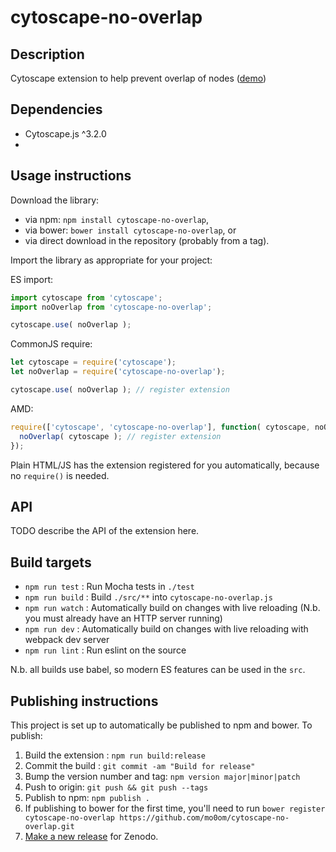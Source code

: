 cytoscape-no-overlap
================================================================================


## Description

Cytoscape extension to help prevent overlap of nodes ([demo](https://mo0om.github.io/cytoscape-no-overlap))

## Dependencies

 * Cytoscape.js ^3.2.0
 * <List your dependencies here please>


## Usage instructions

Download the library:
 * via npm: `npm install cytoscape-no-overlap`,
 * via bower: `bower install cytoscape-no-overlap`, or
 * via direct download in the repository (probably from a tag).

Import the library as appropriate for your project:

ES import:

```js
import cytoscape from 'cytoscape';
import noOverlap from 'cytoscape-no-overlap';

cytoscape.use( noOverlap );
```

CommonJS require:

```js
let cytoscape = require('cytoscape');
let noOverlap = require('cytoscape-no-overlap');

cytoscape.use( noOverlap ); // register extension
```

AMD:

```js
require(['cytoscape', 'cytoscape-no-overlap'], function( cytoscape, noOverlap ){
  noOverlap( cytoscape ); // register extension
});
```

Plain HTML/JS has the extension registered for you automatically, because no `require()` is needed.


## API

TODO describe the API of the extension here.


## Build targets

* `npm run test` : Run Mocha tests in `./test`
* `npm run build` : Build `./src/**` into `cytoscape-no-overlap.js`
* `npm run watch` : Automatically build on changes with live reloading (N.b. you must already have an HTTP server running)
* `npm run dev` : Automatically build on changes with live reloading with webpack dev server
* `npm run lint` : Run eslint on the source

N.b. all builds use babel, so modern ES features can be used in the `src`.


## Publishing instructions

This project is set up to automatically be published to npm and bower.  To publish:

1. Build the extension : `npm run build:release`
1. Commit the build : `git commit -am "Build for release"`
1. Bump the version number and tag: `npm version major|minor|patch`
1. Push to origin: `git push && git push --tags`
1. Publish to npm: `npm publish .`
1. If publishing to bower for the first time, you'll need to run `bower register cytoscape-no-overlap https://github.com/mo0om/cytoscape-no-overlap.git`
1. [Make a new release](https://github.com/mo0om/cytoscape-no-overlap/releases/new) for Zenodo.

